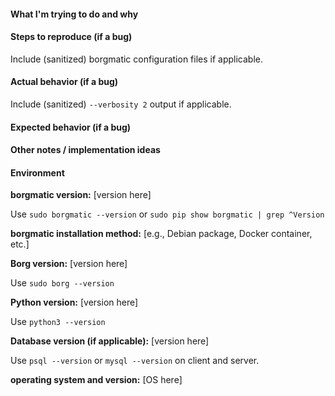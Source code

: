 #### What I'm trying to do and why

#### Steps to reproduce (if a bug)

Include (sanitized) borgmatic configuration files if applicable.

#### Actual behavior (if a bug)

Include (sanitized) `--verbosity 2` output if applicable.

#### Expected behavior (if a bug)

#### Other notes / implementation ideas

#### Environment

**borgmatic version:** [version here]

Use `sudo borgmatic --version` or `sudo pip show borgmatic | grep ^Version`

**borgmatic installation method:** [e.g., Debian package, Docker container, etc.]

**Borg version:** [version here]

Use `sudo borg --version`

**Python version:** [version here]

Use `python3 --version`

**Database version (if applicable):** [version here]

Use `psql --version` or `mysql --version` on client and server.

**operating system and version:** [OS here]
